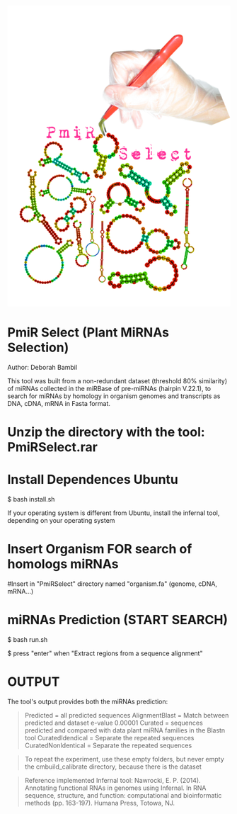  ![name-of-you-image](https://github.com/DeborahBambil/figs/blob/main/Fig1.png?raw=true)

# PmiR Select (Plant MiRNAs Selection)
Author: Deborah Bambil

This tool was built from a non-redundant dataset (threshold 80% similarity) of miRNAs collected in the 
miRBase of pre-miRNAs (hairpin V.22.1), to search for miRNAs by homology in organism genomes and transcripts as DNA, cDNA, mRNA in Fasta format. 

# Unzip the directory with the tool: PmiRSelect.rar

# Install Dependences Ubuntu

$ bash install.sh

If your operating system is different from Ubuntu, install the infernal tool, depending on your operating system

# Insert Organism FOR search of homologs miRNAs

#Insert in "PmiRSelect" directory named "organism.fa" (genome, cDNA, mRNA...) 

# miRNAs Prediction (START SEARCH)

$ bash run.sh

$ press "enter" when "Extract regions from a sequence alignment"

# OUTPUT

The tool's output provides both the miRNAs prediction:

> Predicted = all predicted sequences
> AlignmentBlast = Match between predicted and dataset  e-value 0.00001
> Curated = sequences predicted and compared with data plant miRNA families in the Blastn tool
> CuratedIdendical = Separate the repeated sequences 
> CuratedNonIdentical = Separate the repeated sequences 

>To repeat the experiment, use these empty folders, but never empty the cmbuild_calibrate directory, because there is the dataset

>Reference implemented Infernal tool: Nawrocki, E. P. (2014). Annotating functional RNAs in genomes using Infernal. In RNA sequence, structure, and function: computational and bioinformatic methods (pp. 163-197). Humana Press, Totowa, NJ.
